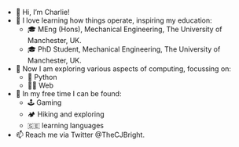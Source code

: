 - 👋 Hi, I’m Charlie!
- 🌱 I love learning how things operate, inspiring my education:
  - 🎓 MEng (Hons), Mechanical Engineering, The University of Manchester, UK.
  - 🎓 PhD Student, Mechanical Engineering, The University of Manchester, UK.
- 🧠 Now I am exploring various aspects of computing, focussing on:
  - 🐍 Python
  - 🧑‍💻 Web
- 💞️ In my free time I can be found:
  -  🕹️ Gaming
  -  🏕️ Hiking and exploring
  -  🇸🇪 learning languages
- 📫 Reach me via Twitter @TheCJBright.

<!---
CJBright/CJBright is a ✨ special ✨ repository because its `README.md` (this file) appears on your GitHub profile.
You can click the Preview link to take a look at your changes.
--->
